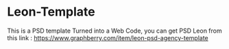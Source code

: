# Leon-Template
This is a PSD template Turned into a Web Code, you can get PSD Leon from this link : https://www.graphberry.com/item/leon-psd-agency-template
